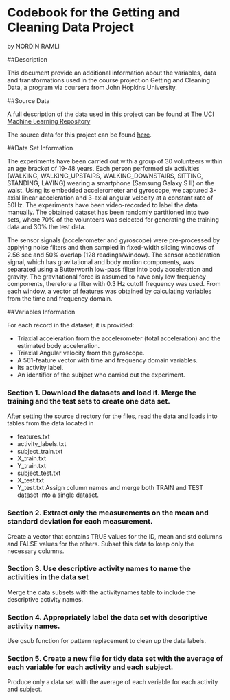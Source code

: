 # Codebook for the Getting and Cleaning Data Project

by NORDIN RAMLI

##Description

This document provide an additional information about the variables, data and transformations used in the course project on Getting and Cleaning Data, a program via coursera from John Hopkins University.

##Source Data

A full description of the data used in this project can be found at [The UCI Machine Learning Repository](http://archive.ics.uci.edu/ml/datasets/Human+Activity+Recognition+Using+Smartphones)

The source data for this project can be found [here](https://d396qusza40orc.cloudfront.net/getdata%2Fprojectfiles%2FUCI%20HAR%20Dataset.zip).

##Data Set Information

The experiments have been carried out with a group of 30 volunteers within an age bracket of 19-48 years. Each person performed six activities (WALKING, WALKING_UPSTAIRS, WALKING_DOWNSTAIRS, SITTING, STANDING, LAYING) wearing a smartphone (Samsung Galaxy S II) on the waist. Using its embedded accelerometer and gyroscope, we captured 3-axial linear acceleration and 3-axial angular velocity at a constant rate of 50Hz. The experiments have been video-recorded to label the data manually. The obtained dataset has been randomly partitioned into two sets, where 70% of the volunteers was selected for generating the training data and 30% the test data.

The sensor signals (accelerometer and gyroscope) were pre-processed by applying noise filters and then sampled in fixed-width sliding windows of 2.56 sec and 50% overlap (128 readings/window). The sensor acceleration signal, which has gravitational and body motion components, was separated using a Butterworth low-pass filter into body acceleration and gravity. The gravitational force is assumed to have only low frequency components, therefore a filter with 0.3 Hz cutoff frequency was used. From each window, a vector of features was obtained by calculating variables from the time and frequency domain.

##Variables Information

For each record in the dataset, it is provided:

- Triaxial acceleration from the accelerometer (total acceleration) and the estimated body acceleration.
- Triaxial Angular velocity from the gyroscope.
- A 561-feature vector with time and frequency domain variables.
- Its activity label.
- An identifier of the subject who carried out the experiment.

### Section 1. Download the datasets and load it. Merge the training and the test sets to create one data set.
After setting the source directory for the files, read the data and loads into tables from the data located in
- features.txt
- activity_labels.txt
- subject_train.txt
- X_train.txt
- Y_train.txt
- subject_test.txt
- X_test.txt
- Y_test.txt
Assign column names and merge both TRAIN and TEST dataset into a single dataset.

### Section 2. Extract only the measurements on the mean and standard deviation for each measurement.
Create a vector that contains TRUE values for the ID, mean and std columns and FALSE values for the others. Subset this data to keep only the necessary columns.

### Section 3. Use descriptive activity names to name the activities in the data set
Merge the data subsets with the activitynames table to include the descriptive activity names.

### Section 4. Appropriately label the data set with descriptive activity names.
Use gsub function for pattern replacement to clean up the data labels.

### Section 5. Create a new file for tidy data set with the average of each variable for each activity and each subject.
Produce only a data set with the average of each veriable for each activity and subject.
